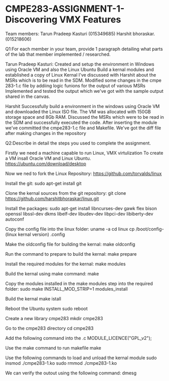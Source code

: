 # CMPE283-ASSIGNMENT-1-Discovering VMX Features

Team members:
Tarun Pradeep Kasturi (015349685)
Harshit bhoraskar.    (015218606)

Q1:For each member in your team, provide 1 paragraph detailing what parts of the lab that member 
implemented / researched.

Tarun Pradeep Kasturi:
Created and setup the environment in Windows using Oracle VM and also the Linux Ubuntu
Build a kernal modules and established a copy of Linux Kernal
I've discussed with Harshit about the MSRs which is to be read in the SDM.
Modified some changes in the cmpe 283-1.c file by addiing logic funions for the output of various MSRs
Implemented and tested the output which we've got with the sample output shared in the canvas.

Harshit
Successfully build a environment in the windows using Oracle VM and downloaded the Linux ISO file.
The VM was allocated with 150GB storage space and 8Gb RAM.
Discussed the MSRs which were to be read in the SDM and successfully executed the code.
After inserting the module we've committed the cmpe283-1.c file and Makefile.
We've got the diff file after making changes in the repository

Q2:Describe in detail the steps you used to complete the assignment.

Firstly we need a machine capable to run Linux, VMX virtulization
To create a VM insall Oracle VM and Linux Ubuntu.
https://ubuntu.com/download/desktop
 
Now we ned to fork the Linux Repository:
https://github.com/torvalds/linux

Install the git:
sudo apt-get install git

Clone the kernal sources from the git repository:
git clone https://github.com/harshitbhoraskar/linux.git

Install the packages:
sudo apt-get install libncurses-dev gawk flex bison openssl libssl-dev dkms libelf-dev libudev-dev libpci-dev libiberty-dev autoconf

Copy the config file into the linux folder:
uname -a
cd linux
cp /boot/config-(linux kernal version) .config

Make the oldconfig file for building the kernal:
make oldconfig

Run the command to prepare to build the kernal:
make prepare

Install the required modules for the kernal:
make modules

Build the kernal using make command:
make

Copy the modules installed in the make modules step into the required folder:
sudo make INSTALL_MOD_STRIP=1 modules_install

Build the kernal
make istall

Reboot the Ubuntu system
sudo reboot

Create a new library cmpe283 
mkdir cmpe283

Go to the cmpe283 directory
cd cmpe283

Add the following command into the .c
MODULE_LICENCE("GPL_v2");

Use the make command to run makefile
make

Use the following commands to load and unload the kernal module
sudo insmod ./cmpe283-1.ko
sudo rmmod ./cmpe283-1.ko

We can verify the outout using the following command:
dmesg

